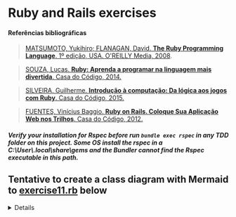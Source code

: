 # Ruby and Rails exercises

#### Referências bibliográficas
> [MATSUMOTO, Yukihiro; FLANAGAN, David. **The Ruby Programming Language**. 1º edição, USA. O'REILLY Media, 2008](https://www.amazon.com.br/Ruby-Programming-Language-David-Flanagan/dp/0596516177).

> [SOUZA, Lucas. **Ruby: Aprenda a programar na linguagem mais divertida**. Casa do Código, 2014.](https://www.casadocodigo.com.br/products/livro-ruby)

> [SILVEIRA, Guilherme. **Introdução à computação: Da lógica aos jogos com Ruby**. Casa do Código, 2015.](https://www.amazon.com.br/Introdu%C3%A7%C3%A3o-%C3%A0-computa%C3%A7%C3%A3o-l%C3%B3gica-jogos-ebook/dp/B019NOBWE6)

> [FUENTES, Vinícius Baggio. **Ruby on Rails. Coloque Sua Aplicação Web nos Trilhos**. Casa do Código, 2012.](https://github.com/free-educa/books/blob/main/books/Ruby%20on%20Rails%20-%20coloque%20sua%20aplicacao%20web%20nos%20trilhos%20-%20Casa%20do%20Codigo.pdf)

##### Verify your installation for Rspec before run ``bundle exec rspec`` in any TDD folder on this project. Some OS install the rspec in a **_C:\User\\.local\share\gems_** and the Bundler cannot find the Rspec executable in this path.

## Tentative to create a class diagram with Mermaid to [exercise11.rb](Udemy/modulo_02/exercise11.rb) below
<details>

```mermaid
classDiagram
    Person <|-- PhysicalPerson
    Person <|-- LegalPerson
    Person : +String name
    Person : +String email
    
    class PhysicalPerson{
        +String cpf
        +speak_something()
    }
    class LegalPerson{
        +String cnpj
        +pay_provider()
    }
```
    
</details>

<!-- Padrão abaixo a ser copiado
> [AUTOR, Autor. **Titulo**. Edição, Região. Editora, Ano.]()
-->

